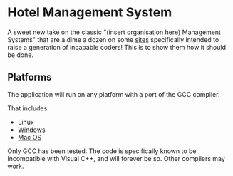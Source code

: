 # Hotel Management System
A sweet new take on the classic "(insert organisation here) Management Systems" that are a dime a dozen on some [sites](http://projects.icbse.com/subject/cpp "iCBSE") specifically intended to raise a generation of incapable coders! This is to show them how it should be done.

## Platforms
The application will run on any platform with a port of the GCC compiler.

That includes

* Linux
* [Windows](https://www.cygwin.com "Cygwin")
* [Mac OS](http://brew.sh "Homebrew")

Only GCC has been tested. The code is specifically known to be incompatible with Visual C++, and will forever be so. Other compilers may work.
